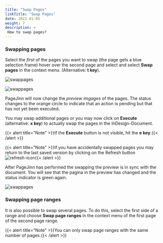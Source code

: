 ```yaml
---
title: "Swap Pages"
linkTitle: "Swap Pages"
date: 2022-01-05
weight: 7
description: >
 How to swap pages?
---
```


### Swapping pages

Select the  *first* of the pages you want to swap (the page gets a blue selection frame) hover over the second page and select and select **Swap pages** in the context menu. (Alternative: **t key**).

![swappages](/images/swappage_e.png)

![swappages](/images/swap2.png)

PageJinn will now change the *preview imgages* of the pages. The status changes to the orange circle to indicate that an action is pending but that has not yet been executed.

You may swap additional pages or you may now click on **Execute** (alternative: **x key**) to actually swap the pages in the InDesign-Document.

{{< alert title="Note" >}}If the **Execute** button is not visible, hit the **e key**.{{< /alert >}}

{{< alert title="Note" >}}If you have accidentally swapped pages you may return to the last saved version by clicking on the Refresh button ![refresh-icon](/images/refresh-icon.png){{< /alert >}}


After PageJinn has performed the swapping the preview is in sync with the document. You will see that the pagina in the preview has changed and the status indicator is green again.

![swappages](/images/swap3.png)


### Swapping page ranges

It is also possible to swap several pages. To do this, select the first side of a range and choose **Swap page ranges** in the context menu of the first page of the second page range.

{{< alert title="Note" >}}You can only swap page ranges with the same number of pages.{{< /alert >}}